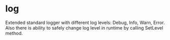 # log

Extended standard logger with different log levels: Debug, Info, Warn, Error.
Also there is ability to safely change log level in runtime by calling SetLevel method.
